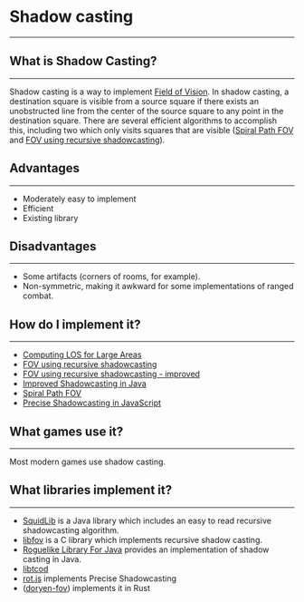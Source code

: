 # Shadow casting

---

## What is Shadow Casting?

---

Shadow casting is a way to implement [Field of Vision](field_of_vision.md). In shadow casting, a destination square is visible from a source square if there exists an unobstructed line from the center of the source square to any point in the destination square. There are several efficient algorithms to accomplish this, including two which only visits squares that are visible ([Spiral Path FOV](spiral_path_fov.md) and [FOV using recursive shadowcasting](fov_using_recursive_shadowcasting.md)).

## Advantages

---

- Moderately easy to implement
- Efficient
- Existing library

## Disadvantages

---

- Some artifacts (corners of rooms, for example).
- Non-symmetric, making it awkward for some implementations of ranged combat.

## How do I implement it?

---

- [Computing LOS for Large Areas](computing_los_for_large_areas.md)
- [FOV using recursive shadowcasting](fov_using_recursive_shadowcasting.md)
- [FOV using recursive shadowcasting - improved](fov_using_recursive_shadowcasting_-_improved.md)
- [Improved Shadowcasting in Java](improved_shadowcasting_in_java.md)
- [Spiral Path FOV](spiral_path_fov.md)
- [Precise Shadowcasting in JavaScript](precise_shadowcasting_in_javascript.md)

## What games use it?

---

Most modern games use shadow casting.

## What libraries implement it?

---

- [SquidLib](squidlib.md) is a Java library which includes an easy to read recursive shadowcasting algorithm.
- [libfov](libfov.md) is a C library which implements recursive shadow casting.
- [Roguelike Library For Java](roguelike_library_for_java.md) provides an implementation of shadow casting in Java.
- [libtcod](libtcod.md)
- [rot.js](rot.js.md) implements Precise Shadowcasting
- ([doryen-fov](https://github.com/jice-nospam/doryen-fov)) implements it in Rust
